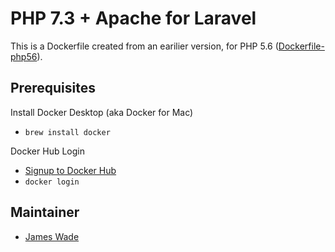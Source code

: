 # PHP 7.3 + Apache for Laravel

This is a Dockerfile created from an earilier version, for PHP 5.6 ([Dockerfile-php56](https://gist.github.com/jpswade/9a45b66111adaa4222f4652c586616be)).

## Prerequisites

Install Docker Desktop (aka Docker for Mac)

- `brew install docker`

Docker Hub Login

- [Signup to Docker Hub](https://hub.docker.com/signup)
- `docker login`

## Maintainer

- [James Wade](https://wade.be/)
